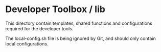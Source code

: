 # Developer Toolbox / lib

This directory contain templates, shared functions and configurations required for the developer tools.

The local-config.sh file is being ignored by Git, and should only contain local configurations.
